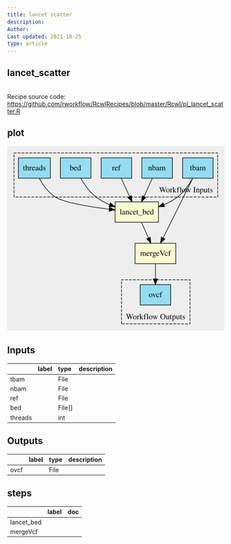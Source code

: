 ```yaml
---
title: lancet scatter
description: 
Author: 
Last updated: 2021-10-25
type: article
---
```

## lancet_scatter
<br>Recipe source code: <https://github.com/rworkflow/RcwlRecipes/blob/master/Rcwl/pl_lancet_scatter.R>
## plot
![## lancet_scatter](/plots/lancet_scatter.svg)
## Inputs
|        |label |type   |description  |
|:-------|:-----|:------|:------------|
|tbam    |      |File   |  |
|nbam    |      |File   |  |
|ref     |      |File   |  |
|bed     |      |File[] |  |
|threads |      |int    |  |
## Outputs
|     |label        |type |description  |
|:----|:------------|:----|:------------|
|ovcf |  |File |  |
## steps
|           |label        |doc          |
|:----------|:------------|:------------|
|lancet_bed |  |  |
|mergeVcf   |  |  |
